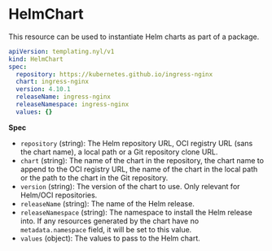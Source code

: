 # HelmChart

This resource can be used to instantiate Helm charts as part of a package.

```yaml
apiVersion: templating.nyl/v1
kind: HelmChart
spec:
  repository: https://kubernetes.github.io/ingress-nginx
  chart: ingress-nginx
  version: 4.10.1
  releaseName: ingress-nginx
  releaseNamespace: ingress-nginx
  values: {}
```

__Spec__

* `repository` (string): The Helm repository URL, OCI registry URL (sans the chart name), a local path or a
  Git repository clone URL.
* `chart` (string): The name of the chart in the repository, the chart name to append to the OCI registry URL,
  the name of the chart in the local path or the path to the chart in the Git repository.
* `version` (string): The version of the chart to use. Only relevant for Helm/OCI repositories.
* `releaseName` (string): The name of the Helm release.
* `releaseNamespace` (string): The namespace to install the Helm release into. If any resources generated by the
  chart have no `metadata.namespace` field, it will be set to this value.
* `values` (object): The values to pass to the Helm chart.
